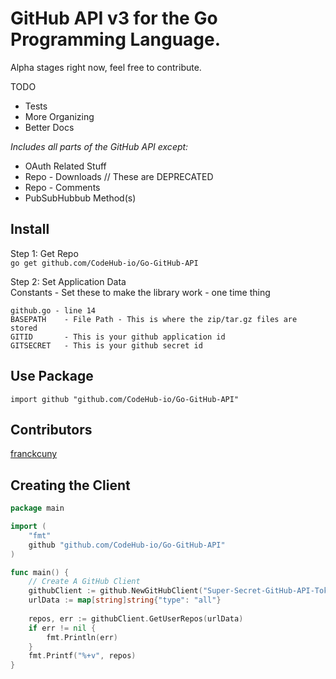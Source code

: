 GitHub API v3 for the Go Programming Language.
=============
Alpha stages right now, feel free to contribute.

TODO
  -  Tests
  -  More Organizing
  -  Better Docs

*Includes all parts of the GitHub API except:*
  -  OAuth Related Stuff
  -  Repo - Downloads  // These are DEPRECATED
  -  Repo - Comments
  -  PubSubHubbub Method(s)

## Install

Step 1: Get Repo<br>
```go get github.com/CodeHub-io/Go-GitHub-API```

Step 2: Set Application Data<br>
Constants - Set these to make the library work - one time thing<br>
```
github.go - line 14
BASEPATH    - File Path - This is where the zip/tar.gz files are stored
GITID       - This is your github application id
GITSECRET   - This is your github secret id
```

## Use Package

```import github "github.com/CodeHub-io/Go-GitHub-API"```

## Contributors

[franckcuny](https://github.com/franckcuny)


## Creating the Client 

```Go
package main

import (
    "fmt"
    github "github.com/CodeHub-io/Go-GitHub-API"
)

func main() {
    // Create A GitHub Client
	githubClient := github.NewGitHubClient("Super-Secret-GitHub-API-Token", "Username")
	urlData := map[string]string{"type": "all"}
    
	repos, err := githubClient.GetUserRepos(urlData)
	if err != nil {
		fmt.Println(err)
	}
	fmt.Printf("%+v", repos)
}
```



